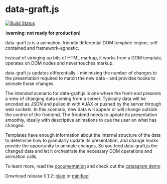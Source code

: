 data-graft.js
=============

[![Build Status](https://secure.travis-ci.org/pconstr/data-graft.js.png)](http://travis-ci.org/pconstr/data-graft.js)

(**warning: not ready for production**)

data-graft.js is a animation-friendly differential DOM template engine, self-contained and framework-agnostic.

Instead of stringing up bits of HTML markup, it works from a DOM template, operates on DOM nodes and never touches markup.

data-graft.js updates differentially - minimizing the number of changes to the presentation required to match the new data - and provides hooks to animate those changes.

The intended scenario for data-graft.js is one where the front-end presents a view of changing data coming from a server. Typically data will be encoded as JSON and pulled in with AJAX or pushed by the server through web sockets. In this scenario, new data will appear or will change outside the control of the frontend. The frontend needs to update its presentation smoothly, ideally with descriptive animations to cue the user on what has changed.

Templates have enough information about the internal structure of the data to determine how to granularly update its presentation, and change hooks provide the opportunity to animate changes. So you feed data-graft.js the changed data and let it orchestrate the necessary DOM operations and animation calls.

To learn more, read the [documentation](http://data-graft.perceptiveconstructs.com) and check out the [catsagram demo](http://catsagram.perceptiveconstructs.com)

Download release 0.1.2: [plain](http://data-graft.perceptiveconstructs.com/dist/data-graft-0.1.2.js) or [minified](http://data-graft.perceptiveconstructs.com/dist/data-graft-0.1.2.min.js)
